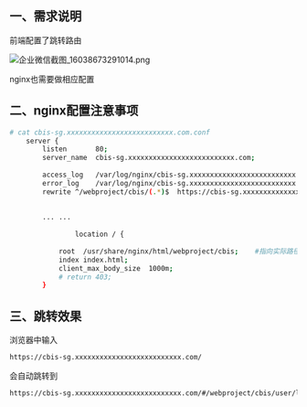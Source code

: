 ## 一、需求说明

前端配置了跳转路由

![企业微信截图_16038673291014.png](http://ww1.sinaimg.cn/large/007Xg1efgy1gk56htg3s8j309d016a9u.jpg)



nginx也需要做相应配置





## 二、nginx配置注意事项

```bash
# cat cbis-sg.xxxxxxxxxxxxxxxxxxxxxxxxxx.com.conf
    server {
        listen       80;
        server_name  cbis-sg.xxxxxxxxxxxxxxxxxxxxxxxxxx.com;
        
        access_log   /var/log/nginx/cbis-sg.xxxxxxxxxxxxxxxxxxxxxxxxxx.com-access.log main;
        error_log    /var/log/nginx/cbis-sg.xxxxxxxxxxxxxxxxxxxxxxxxxx.com-error.log;
        rewrite ^/webproject/cbis/(.*)$  https://cbis-sg.xxxxxxxxxxxxxxxxxxxxxxxxxx.com/$1 permanent;    #加配这里
        
        
        ... ...
        
                location / {
  
            root  /usr/share/nginx/html/webproject/cbis;    #指向实际路径
            index index.html;
            client_max_body_size  1000m;
            # return 403;
        }
```







## 三、跳转效果

浏览器中输入

```html
https://cbis-sg.xxxxxxxxxxxxxxxxxxxxxxxxxx.com/
```



会自动跳转到

```bash
https://cbis-sg.xxxxxxxxxxxxxxxxxxxxxxxxxx.com/#/webproject/cbis/user/login?redirect=https://cbis-sg.xxxxxxxxxxxxxxxxxxxxxxxxxx.com/#/
```

